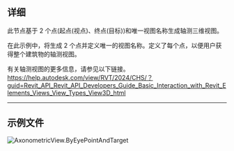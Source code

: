## 详细
此节点基于 2 个点(起点(视点)、终点(目标))和唯一视图名称生成轴测三维视图。

在此示例中，将生成 2 个点并定义唯一的视图名称。定义了每个点，以便用户获得整个建筑物的轴测视图。

有关轴测视图的更多信息，请参见以下链接。
https://help.autodesk.com/view/RVT/2024/CHS/？guid=Revit_API_Revit_API_Developers_Guide_Basic_Interaction_with_Revit_Elements_Views_View_Types_View3D_html

___
## 示例文件

![AxonometricView.ByEyePointAndTarget](./Revit.Elements.Views.AxonometricView.ByEyePointAndTarget_img.jpg)
